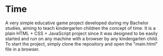 # Time
A very simple educative game project developed during my Bachelor studies, aiming to teach kindergarten children the concept of time. It is a plain HTML + CSS + JavaScript project since it was designed to be easily started and run on any machine with a browser by any kindergarten child.
To start the project, simply clone the repository and open the "main.html" file in a browser.
